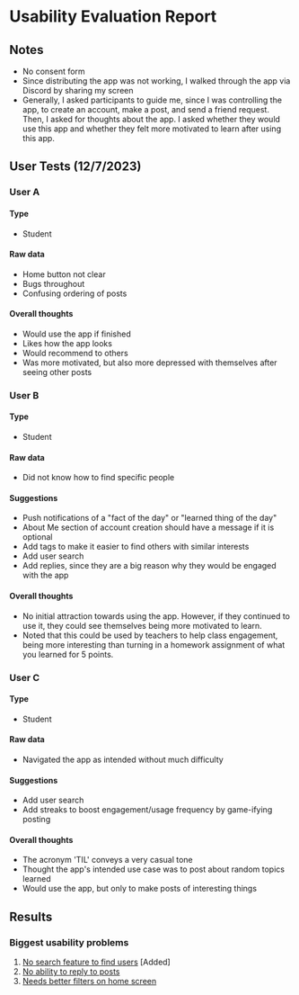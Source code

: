 # Usability Evaluation Report

## Notes

- No consent form
- Since distributing the app was not working, I walked through the app via Discord by sharing my screen
- Generally, I asked participants to guide me, since I was controlling the app, to create an account, make a post, and send a friend request. Then, I asked for thoughts about the app. I asked whether they would use this app and whether they felt more motivated to learn after using this app.

## User Tests (12/7/2023)

### User A

#### Type

- Student

#### Raw data

- Home button not clear
- Bugs throughout
- Confusing ordering of posts

#### Overall thoughts

- Would use the app if finished
- Likes how the app looks
- Would recommend to others
- Was more motivated, but also more depressed with themselves after seeing other posts

### User B

#### Type

- Student

#### Raw data

- Did not know how to find specific people

#### Suggestions

- Push notifications of a "fact of the day" or "learned thing of the day"
- About Me section of account creation should have a message if it is optional
- Add tags to make it easier to find others with similar interests
- Add user search
- Add replies, since they are a big reason why they would be engaged with the app

#### Overall thoughts

- No initial attraction towards using the app. However, if they continued to use it, they could see themselves being more motivated to learn.
- Noted that this could be used by teachers to help class engagement, being more interesting than turning in a homework assignment of what you learned for 5 points.

### User C

#### Type

- Student

#### Raw data

- Navigated the app as intended without much difficulty

#### Suggestions

- Add user search
- Add streaks to boost engagement/usage frequency by game-ifying posting

#### Overall thoughts

- The acronym 'TIL' conveys a very casual tone
- Thought the app's intended use case was to post about random topics learned
- Would use the app, but only to make posts of interesting things

## Results

### Biggest usability problems

1. [No search feature to find users](https://github.com/tilapp/til/issues/34) [Added]
2. [No ability to reply to posts](https://github.com/tilapp/til/issues/35)
3. [Needs better filters on home screen](https://github.com/tilapp/til/issues/36)